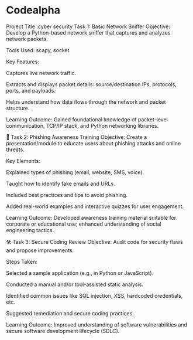 # Codealpha
Project Title :cyber security
Task 1: Basic Network Sniffer
Objective: Develop a Python-based network sniffer that captures and analyzes network packets.

Tools Used: scapy, socket

Key Features:

Captures live network traffic.

Extracts and displays packet details: source/destination IPs, protocols, ports, and payloads.

Helps understand how data flows through the network and packet structure.

Learning Outcome: Gained foundational knowledge of packet-level communication, TCP/IP stack, and Python networking libraries.

🎯 Task 2: Phishing Awareness Training
Objective: Create a presentation/module to educate users about phishing attacks and online threats.

Key Elements:

Explained types of phishing (email, website, SMS, voice).

Taught how to identify fake emails and URLs.

Included best practices and tips to avoid phishing.

Added real-world examples and interactive quizzes for user engagement.

Learning Outcome: Developed awareness training material suitable for corporate or educational use; enhanced understanding of social engineering tactics.

🛠️ Task 3: Secure Coding Review
Objective: Audit code for security flaws and propose improvements.

Steps Taken:

Selected a sample application (e.g., in Python or JavaScript).

Conducted a manual and/or tool-assisted static analysis.

Identified common issues like SQL injection, XSS, hardcoded credentials, etc.

Suggested remediation and secure coding practices.

Learning Outcome: Improved understanding of software vulnerabilities and secure software development lifecycle (SDLC).
